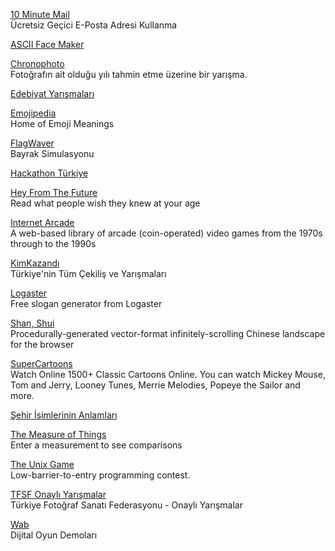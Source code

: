 <p>
<a href="https://10minutemail.com/?dswid=3810">10 Minute Mail</a>
<br>Ücretsiz Geçici E-Posta Adresi Kullanma  
</p>  
<p>
<a href="https://adelfaure.net/tools/ascii_facemaker/">ASCII Face Maker</a>
</p> 
<p>
<a href="https://www.chronophoto.app/game.html">Chronophoto</a>
<br>Fotoğrafın ait olduğu yılı tahmin etme üzerine bir yarışma.
</p> 
<p>
<p>
<a href="https://edebiyatyarismalari.com/">Edebiyat Yarışmaları</a>
</p>  
<p>
<a href="https://emojipedia.org/">Emojipedia</a>
<br>Home of Emoji Meanings  
</p>  
<p>
<a href="https://krikienoid.github.io/flagwaver/">FlagWaver</a>
<br>Bayrak Simulasyonu
</p>  
<p>
<a href="https://hackathonturkiye.com/">Hackathon Türkiye</a>
</p>
<p>
<a href="https://heyfromthefuture.com/">Hey From The Future</a>
<br>Read what people wish they knew at your age  
</p>
<p>
<a href="https://archive.org/details/internetarcade?ref=producthunt">Internet Arcade</a>
<br>A web-based library of arcade (coin-operated) video games from the 1970s through to the 1990s  
</p>
<p>
<a href="https://www.kimkazandi.com/">KimKazandı</a>
<br>Türkiye'nin Tüm Çekiliş ve Yarışmaları
</p>  
<p>
<a href="https://www.logaster.com/slogan-generator/">Logaster</a>
<br>Free slogan generator from Logaster
</p> 
<p>
<a href="https://github.com/LingDong-/shan-shui-inf">Shan, Shui</a>
<br>Procedurally-generated vector-format infinitely-scrolling Chinese landscape for the browser
</p>  
<p>
<a href="https://www.supercartoons.net/">SuperCartoons</a>
<br>Watch Online 1500+ Classic Cartoons Online. You can watch Mickey Mouse, Tom and Jerry, Looney Tunes, Merrie Melodies, Popeye the Sailor and more.
</p>  
<p>
<a href="https://www.dunyahalleri.com/sehir-isimlerinin-ne-anlama-geldigini-gosteren-harita/">Şehir İsimlerinin Anlamları</a>
</p> 
<p>
<a href="https://www.bluebulbprojects.com/MeasureOfThings/default.php">The Measure of Things</a>
<br>Enter a measurement to see comparisons
</p> 
<p>
<a href="https://www.unixgame.io/unix50">The Unix Game</a>
<br>Low-barrier-to-entry programming contest.
</p> 
<p>
<a href="https://www.tfsfonayliyarismalar.org/">TFSF Onaylı Yarışmalar</a>
<br>Türkiye Fotoğraf Sanatı Federasyonu - Onaylı Yarışmalar
</p> 
<p>
<a href="http://www.wab.com/">Wab</a>
<br>Dijital Oyun Demoları
</p>  
